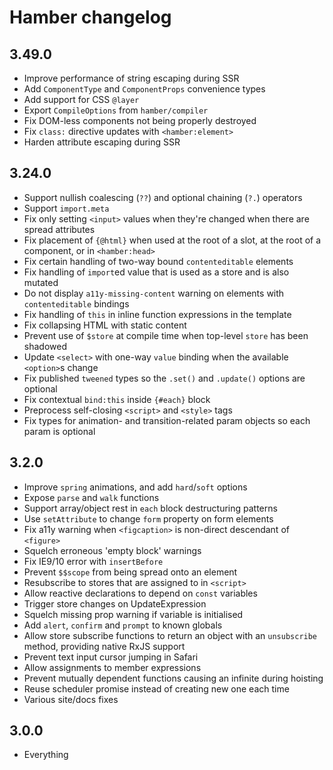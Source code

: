 # Hamber changelog

## 3.49.0

* Improve performance of string escaping during SSR
* Add `ComponentType` and `ComponentProps` convenience types
* Add support for CSS `@layer`
* Export `CompileOptions` from `hamber/compiler`
* Fix DOM-less components not being properly destroyed
* Fix `class:` directive updates with `<hamber:element>`
* Harden attribute escaping during SSR

## 3.24.0

* Support nullish coalescing (`??`) and optional chaining (`?.`) operators
* Support `import.meta`
* Fix only setting `<input>` values when they're changed when there are spread attributes
* Fix placement of `{@html}` when used at the root of a slot, at the root of a component, or in `<hamber:head>`
* Fix certain handling of two-way bound `contenteditable` elements
* Fix handling of `import`ed value that is used as a store and is also mutated
* Do not display `a11y-missing-content` warning on elements with `contenteditable` bindings
* Fix handling of `this` in inline function expressions in the template
* Fix collapsing HTML with static content
* Prevent use of `$store` at compile time when top-level `store` has been shadowed
* Update `<select>` with one-way `value` binding when the available `<option>`s change
* Fix published `tweened` types so the `.set()` and `.update()` options are optional
* Fix contextual `bind:this` inside `{#each}` block
* Preprocess self-closing `<script>` and `<style>` tags
* Fix types for animation- and transition-related param objects so each param is optional

## 3.2.0

* Improve `spring` animations, and add `hard`/`soft` options
* Expose `parse` and `walk` functions
* Support array/object rest in `each` block destructuring patterns
* Use `setAttribute` to change `form` property on form elements
* Fix a11y warning when `<figcaption>` is non-direct descendant of `<figure>`
* Squelch erroneous 'empty block' warnings
* Fix IE9/10 error with `insertBefore`
* Prevent `$$scope` from being spread onto an element
* Resubscribe to stores that are assigned to in `<script>`
* Allow reactive declarations to depend on `const` variables
* Trigger store changes on UpdateExpression
* Squelch missing prop warning if variable is initialised
* Add `alert`, `confirm` and `prompt` to known globals
* Allow store subscribe functions to return an object with an `unsubscribe` method, providing native RxJS support
* Prevent text input cursor jumping in Safari
* Allow assignments to member expressions
* Prevent mutually dependent functions causing an infinite during hoisting
* Reuse scheduler promise instead of creating new one each time
* Various site/docs fixes

## 3.0.0

* Everything
